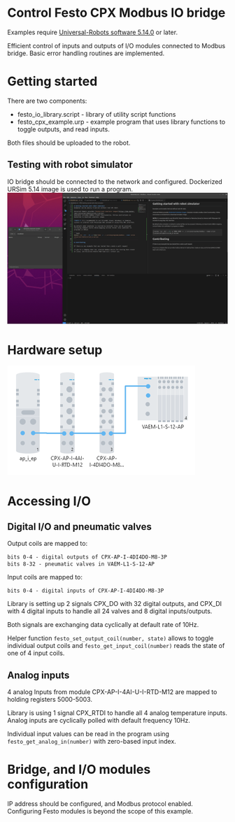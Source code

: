 # Control Festo CPX Modbus IO bridge

Examples require [Universal-Robots software 5.14.0](https://www.universal-robots.com/articles/ur/release-notes/release-note-software-version-514xx/) or later.

Efficient control of inputs and outputs of I/O modules connected to Modbus bridge.
Basic error handling routines are implemented.

# Getting started

There are two components:
- festo_io_library.script - library of utility script functions
- festo_cpx_example.urp - example program that uses library functions to toggle outputs, and read inputs.

Both files should be uploaded to the robot.

## Testing with robot simulator
IO bridge should be connected to the network and configured.
Dockerized URSim 5.14 image is used to run a program.
<picture>
 <img alt="Animation showing program run on simulator" src="simulator-with-festo-cpx.gif">
</picture>


# Hardware setup

<picture>
 <img alt="Hadrware connection schematic" src="festo-cpx-hardware.png">
</picture>

# Accessing I/O
## Digital I/O and pneumatic valves

Output coils are mapped to:

    bits 0-4 - digital outputs of CPX-AP-I-4DI4DO-M8-3P
    bits 8-32 - pneumatic valves in VAEM-L1-S-12-AP

Input coils are mapped to:

    bits 0-4 - digital inputs of CPX-AP-I-4DI4DO-M8-3P

Library is setting up 2 signals CPX_DO with 32 digital outputs, and CPX_DI with 4 digital inputs to handle all 24 valves and 8 digital inputs/outputs.

Both signals are exchanging data cyclically at default rate of 10Hz.

Helper function `festo_set_output_coil(number, state)` allows to toggle individual output coils and `festo_get_input_coil(number)` reads the state of one of 4 input coils.

## Analog inputs

4 analog Inputs from module CPX-AP-I-4AI-U-I-RTD-M12 are mapped to holding registers 5000-5003.

Library is using 1 signal CPX_RTDI to handle all 4 analog temperature inputs. Analog inputs are cyclically polled with default frequency 10Hz.

Individual input values can be read in the program using `festo_get_analog_in(number)` with zero-based input index.

# Bridge, and I/O modules configuration

IP address should be configured, and Modbus protocol enabled.
Configuring Festo modules is beyond the scope of this example.